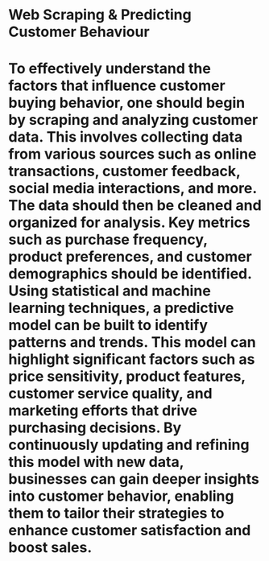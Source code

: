 # Web Scraping & Predicting Customer Behaviour 
# To effectively understand the factors that influence customer buying behavior, one should begin by scraping and analyzing customer data. This involves collecting data from various sources such as online transactions, customer feedback, social media interactions, and more. The data should then be cleaned and organized for analysis. Key metrics such as purchase frequency, product preferences, and customer demographics should be identified. Using statistical and machine learning techniques, a predictive model can be built to identify patterns and trends. This model can highlight significant factors such as price sensitivity, product features, customer service quality, and marketing efforts that drive purchasing decisions. By continuously updating and refining this model with new data, businesses can gain deeper insights into customer behavior, enabling them to tailor their strategies to enhance customer satisfaction and boost sales.
